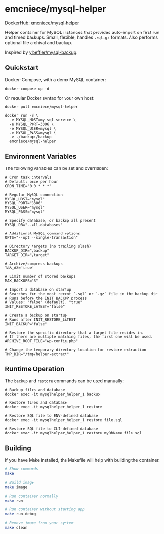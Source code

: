 # emcniece/mysql-helper

DockerHub: [emcniece/mysql-helper](https://hub.docker.com/r/emcniece/mysql-helper/)

Helper container for MySQL instances that provides auto-import on first run and timed backups. Small, flexible, handles `.sql.gz` formats. Also performs optional file archival and backup.

Inspired by [yloeffler/mysql-backup](https://hub.docker.com/r/yloeffler/mysql-backup/).

## Quickstart

Docker-Compose, with a demo MySQL container:

```
docker-compose up -d
```

Or regular Docker syntax for your own host:

```
docker pull emcniece/mysql-helper

docker run -d \
  -e MYSQL_HOST=my-sql-service \
  -e MYSQL_PORT=3306 \
  -e MYSQL_USER=mysql \
  -e MYSQL_PASS=mysql \
  -v ./backup:/backup
  emcniece/mysql-helper
```

## Environment Variables

The following variables can be set and overridden:

```
# Cron task intervals
# Default: once per hour
CRON_TIME="0 0 * * *"

# Regular MySQL connection
MYSQL_HOST="mysql"
MYSQL_PORT="3306"
MYSQL_USER="mysql"
MYSQL_PASS="mysql"

# Specify database, or backup all present
MYSQL_DB="--all-databases"

# Additional MySQL command options
OPTS="--opt --single-transaction"

# Directory targets (no trailing slash)
BACKUP_DIR="/backup"
TARGET_DIR="/target"

# Archive/compress backups
TAR_GZ="true"

# Limit number of stored backups
MAX_BACKUPS="3"

# Import a database on startup
# Searches for the most recent `.sql` or `.gz` file in the backup dir
# Runs before the INIT_BACKUP process
# Values: "false" (default), "true"
INIT_RESTORE_LATEST="false"

# Create a backup on startup
# Runs after INIT_RESTORE_LATEST
INIT_BACKUP="false"

# Restore the specific directory that a target file resides in.
# If there are multiple matching files, the first one will be used.
ARCHIVE_ROOT_FILE="wp-config.php"

# Change the temporary directory location for restore extraction
TMP_DIR="/tmp/helper-extract"
```

## Runtime Operation

The `backup` and `restore` commands can be used manually:

```
# Backup files and database
docker exec -it mysqlhelper_helper_1 backup

# Restore files and database
docker exec -it mysqlhelper_helper_1 restore

# Restore SQL file to ENV-defined database
docker exec -it mysqlhelper_helper_1 restore file.sql

# Restore SQL file to CLI-defined database
docker exec -it mysqlhelper_helper_1 restore myDbName file.sql
```

## Building

If you have Make installed, the Makefile will help with building the container.

```sh
# Show commands
make

# Build image
make image

# Run container normally
make run

# Run container without starting app
make run-debug

# Remove image from your system
make clean
```

